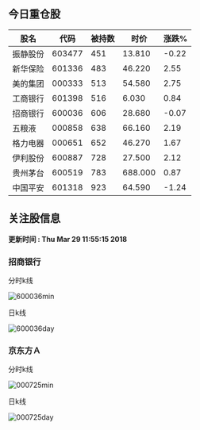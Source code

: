 
## 今日重仓股 

|股名|代码|被持数|时价|涨跌%|
|---|---|---|---|---|
|振静股份|603477|451|13.810|-0.22|
|新华保险|601336|483|46.220|2.55|
|美的集团|000333|513|54.580|2.75|
|工商银行|601398|516|6.030|0.84|
|招商银行|600036|606|28.680|-0.07|
|五粮液|000858|638|66.160|2.19|
|格力电器|000651|652|46.270|1.67|
|伊利股份|600887|728|27.500|2.12|
|贵州茅台|600519|783|688.000|0.87|
|中国平安|601318|923|64.590|-1.24|

## 关注股信息
**更新时间 : Thu Mar 29 11:55:15 2018**
### 招商银行 
分时k线

![600036min](http://image.sinajs.cn/newchart/min/n/sh600036.gif)

日k线

![600036day](http://image.sinajs.cn/newchart/daily/n/sh600036.gif)

### 京东方Ａ 
分时k线

![000725min](http://image.sinajs.cn/newchart/min/n/sz000725.gif)

日k线

![000725day](http://image.sinajs.cn/newchart/daily/n/sz000725.gif)
